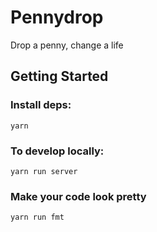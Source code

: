 # Pennydrop
Drop a penny, change a life

## Getting Started
### Install deps:

`yarn`

### To develop locally:

`yarn run server`

### Make your code look pretty

`yarn run fmt`


